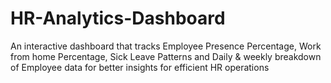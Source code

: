 # HR-Analytics-Dashboard
An interactive dashboard that tracks Employee Presence Percentage, Work from home Percentage, Sick Leave Patterns and Daily &amp; weekly  breakdown of Employee data for better insights for efficient HR operations
